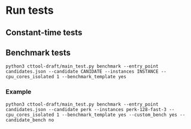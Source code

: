 
# Run tests


## Constant-time tests

## Benchmark tests

```shell
python3 cttool-draft/main_test.py benchmark --entry_point candidates.json --candidate CANIDATE --instances INSTANCE --cpu_cores_isolated 1 --benchmark_template yes
```

### Example

```shell
python3 cttool-draft/main_test.py benchmark --entry_point candidates.json --candidate perk --instances perk-128-fast-3 --cpu_cores_isolated 1 --benchmark_template yes --custom_bench yes --candidate_bench no
```